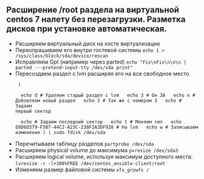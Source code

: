 ## Расширение /root раздела на виртуальной centos 7 налету без перезагрузки. Разметка дисков при установке автоматическая.


- Расширяем виртуальный диск на хосте виртуализации
- Переопрашиваем его внутри гостевой системы 
`echo 1 > /sys/class/block/sda/device/rescan`
- Исправляем Gpt (например через parted)
`echo "Fix\nFix\n\n\n | parted ---pretend-input-tty /dev/sda print"`
- Пересоздаем раздел с lvm расширяя его на все свободное место <pre><code>
(    
&emsp; echo d # Удаляем старый раздел с lvm
&emsp; echo 3 # Он 3й
&emsp; echo n # Добовляем новый раздел
&emsp; echo 3 # Так же с номером 3
&emsp; echo   # Задаем первый сектор  
&emsp; echo   # Задаем последний сектор
&emsp; echo t # Меняем тип
&emsp; echo E6D6D379-F507-44C2-A23C-238F2A3DF928 # На lvm
&emsp; echo w # Записываем изменения
) | sudo fdisk /dev/sda
</code></pre>
- Перечитываем таблицу разделов
`partprobe /dev/sda`
- Расширяем physical volume до максимума
`pvresize /dev/sda3`
- Расширяем logical volume, используя максимум доступного места:
`lvresize -r -l+100%FREE /dev/centos_ansible-client/root`
- Изменяем размер файловой системы
`xfs_growfs /`